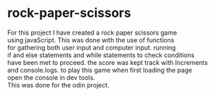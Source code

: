 # rock-paper-scissors

For this project I have created a rock paper scissors game<br>
using javaScript. This was done with the use of functions <br>
for gathering both user input and computer input. running <br>
if and else statements and while statements to check conditions <br>
have been met to proceed. the score was kept track with Increments <br>
and console.logs. to play this game when first loading the page <br>
open the console in dev tools. <br>
This was done for the odin project.